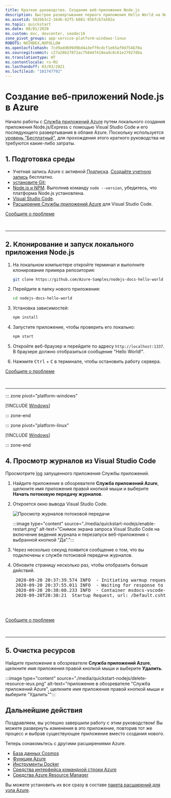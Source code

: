 ```yaml
---
title: Краткое руководство. Создание веб-приложения Node.js
description: Быстрое развертывание первого приложения Hello World на Node.js в Службе приложений Azure.
ms.assetid: 582bb3c2-164b-42f5-b081-95bfcb7a502a
ms.topic: quickstart
ms.date: 08/01/2020
ms.custom: mvc, devcenter, seodec18
zone_pivot_groups: app-service-platform-windows-linux
ROBOTS: NOINDEX,NOFOLLOW
ms.openlocfilehash: 7cd9add699d9bd4a3eff9cdcf1e65af0d754b70a
ms.sourcegitcommit: c27a20b278f2ac758447418ea4c8c61e27927d6a
ms.translationtype: HT
ms.contentlocale: ru-RU
ms.lasthandoff: 03/03/2021
ms.locfileid: "101747792"
---
```

# <a name="create-a-nodejs-web-app-in-azure"></a>Создание веб-приложений Node.js в Azure

Начало работы с <abbr title="Служба на основе HTTP для размещения веб-приложений, REST API и мобильных внутренних приложений.">Служба приложений Azure</abbr> путем локального создания приложения Node.js/Express с помощью Visual Studio Code и его последующего развертывания в облаке Azure. Поскольку используется <abbr title="в Службе приложений Azure, базовый уровень, в котором на одной виртуальной машине выполняются все приложения, в том числе приложения других клиентов. Этот уровень предназначен только для разработки и тестирования.">уровень "Бесплатный"</abbr>, для прохождения этого краткого руководства не требуются какие-либо затраты.

## <a name="1-prepare-your-environment"></a>1. Подготовка среды

- Учетная запись Azure с активной <abbr title="Подписка Azure — это логический контейнер, используемый для подготовки ресурсов в Azure. Она содержит сведения обо всех ресурсах, таких как виртуальные машины, базы данных и т. д.">Подписка</abbr>. [Создайте учетную запись](https://azure.microsoft.com/free/?utm_source=campaign&utm_campaign=vscode-tutorial-app-service-extension&mktingSource=vscode-tutorial-app-service-extension) бесплатно.
- <a href="https://git-scm.com/" target="_blank">установите Git</a>;
- [Node.js и NPM](https://nodejs.org). Выполнив команду `node --version`, убедитесь, что платформа Node.js установлена.
- [Visual Studio Code](https://code.visualstudio.com/).
- [Расширение Службы приложений Azure](https://marketplace.visualstudio.com/items?itemName=ms-azuretools.vscode-azureappservice) для Visual Studio Code.

[Сообщите о проблеме](https://www.research.net/r/PWZWZ52?tutorial=node-deployment-azure-app-service&prepare-your-environment)




<br>
<hr/>

## <a name="2-clone-and-run-a-local-nodejs-application"></a>2. Клонирование и запуск локального приложения Node.js

1. На локальном компьютере откройте терминал и выполните клонирование примера репозитория:

    ```bash
    git clone https://github.com/Azure-Samples/nodejs-docs-hello-world
    ```

1. Перейдите в папку нового приложения:

    ```bash
    cd nodejs-docs-hello-world
    ```

1. Установка зависимостей:

    ```bash
    npm install
    ```

1. Запустите приложение, чтобы проверить его локально:

    ```bash
    npm start
    ```
    
1. Откройте веб-браузер и перейдите по адресу `http://localhost:1337`. В браузере должно отобразиться сообщение "Hello World!".

1. Нажмите <kbd>Ctrl</kbd> + <kbd>C</kbd> в терминале, чтобы остановить работу сервера.

[Сообщите о проблеме](https://www.research.net/r/PWZWZ52?tutorial=node-deployment-azure-app-service&prepare-your-environment)


<br>
<hr/>




<!-- VS Code extension works differently for Windows/Linus - Step 3 -->

::: zone pivot="platform-windows"  

[!INCLUDE [Windows](./includes/quickstart-nodejs-uiex-windows.md)]


::: zone-end

::: zone pivot="platform-linux"  

[!INCLUDE [Windows](./includes/quickstart-nodejs-uiex-linux.md)]

::: zone-end


## <a name="4-viewing-logs-from-visual-studio-code"></a>4. Просмотр журналов из Visual Studio Code

Просмотрите <abbr title="Все вызовы `console.log` в этом приложении отображаются в окне выходных данных в Visual Studio Code.">log</abbr> запущенного приложения Службы приложений.

1. Найдите приложение в обозревателе **Служба приложений Azure**, щелкните имя приложения правой кнопкой мыши и выберите **Начать потоковую передачу журналов**.

1. Откроется окно вывода Visual Studio Code.

    ![Просмотр журналов потоковой передачи](./media/quickstart-nodejs/view-logs.png)

    :::image type="content" source="./media/quickstart-nodejs/enable-restart.png" alt-text="Снимок экрана запроса Visual Studio Code на включение ведения журнала и перезапуск веб-приложения с выбранной кнопкой &quot;Да&quot;.":::

1. Через несколько секунд появится сообщение о том, что вы подключены к службе потоковой передачи журналов. 
1. Обновите страницу несколько раз, чтобы отобразить больше действий.

    <pre class="is-monospace is-size-small has-padding-medium has-background-tertiary has-text-tertiary-invert">
    2020-09-20 20:37:39.574 INFO  - Initiating warmup request to container msdocs-vscode-node_2_00ac292a for site msdocs-vscode-node
    2020-09-20 20:37:55.011 INFO  - Waiting for response to warmup request for container msdocs-vscode-node_2_00ac292a. Elapsed time = 15.4373071 sec
    2020-09-20 20:38:08.233 INFO  - Container msdocs-vscode-node_2_00ac292a for site msdocs-vscode-node initialized successfully and is ready to serve requests.
    2020-09-20T20:38:21  Startup Request, url: /Default.cshtml, method: GET, type: request, pid: 61,1,7, SCM_SKIP_SSL_VALIDATION: 0, SCM_BIN_PATH: /opt/Kudu/bin, ScmType: None
    </pre>

<br>

[Сообщите о проблеме](https://www.research.net/r/PWZWZ52?tutorial=node-deployment-azure-app-service&prepare-your-environment)

<br>
<hr/>

## <a name="5-clean-up-resources"></a>5. Очистка ресурсов

Найдите приложение в обозревателе **Служба приложений Azure**, щелкните имя приложения правой кнопкой мыши и выберите **Удалить**. 

:::image type="content" source="./media/quickstart-nodejs/delete-resource-ieux.png" alt-text="приложение в обозревателе &quot;Служба приложений Azure&quot;, щелкните имя приложения правой кнопкой мыши и выберите &quot;Удалить&quot;":::

## <a name="next-steps"></a>Дальнейшие действия

Поздравляем, вы успешно завершили работу с этим руководством! Вы можете развернуть изменения в это приложение, повторив тот же процесс и выбрав существующее приложение вместо создания нового.

Теперь ознакомьтесь с другими расширениями Azure.

* [База данных Cosmos](https://marketplace.visualstudio.com/items?itemName=ms-azuretools.vscode-cosmosdb)
* [Функции Azure](https://marketplace.visualstudio.com/items?itemName=ms-azuretools.vscode-azurefunctions)
* [Инструменты Docker](https://marketplace.visualstudio.com/items?itemName=PeterJausovec.vscode-docker)
* [Средства интерфейса командной строки Azure](https://marketplace.visualstudio.com/items?itemName=ms-vscode.azurecli)
* [Средства Azure Resource Manager](https://marketplace.visualstudio.com/items?itemName=msazurermtools.azurerm-vscode-tools)

Вы можете установить их все сразу в составе [пакета расширений для узла Azure](https://marketplace.visualstudio.com/items?itemName=ms-vscode.vscode-node-azure-pack).